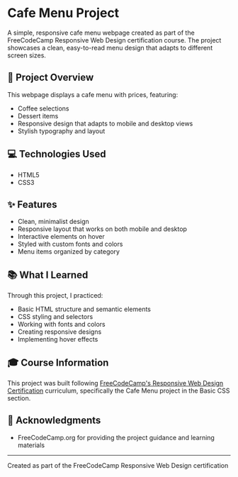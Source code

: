 # Cafe Menu Project

A simple, responsive cafe menu webpage created as part of the FreeCodeCamp Responsive Web Design certification course. The project showcases a clean, easy-to-read menu design that adapts to different screen sizes.

## 🚀 Project Overview

This webpage displays a cafe menu with prices, featuring:
- Coffee selections
- Dessert items
- Responsive design that adapts to mobile and desktop views
- Stylish typography and layout

## 💻 Technologies Used

- HTML5
- CSS3

## ✨ Features

- Clean, minimalist design
- Responsive layout that works on both mobile and desktop
- Interactive elements on hover
- Styled with custom fonts and colors
- Menu items organized by category

## 📚 What I Learned

Through this project, I practiced:
- Basic HTML structure and semantic elements
- CSS styling and selectors
- Working with fonts and colors
- Creating responsive designs
- Implementing hover effects

## 🎓 Course Information

This project was built following [FreeCodeCamp's Responsive Web Design Certification](https://www.freecodecamp.org/learn/responsive-web-design/) curriculum, specifically the Cafe Menu project in the Basic CSS section.

## 🤝 Acknowledgments

- FreeCodeCamp.org for providing the project guidance and learning materials

---
Created as part of the FreeCodeCamp Responsive Web Design certification
